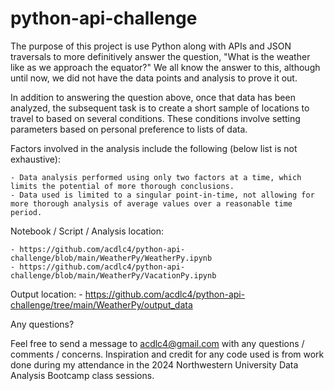 # python-api-challenge

The purpose of this project is use Python along with APIs and JSON traversals to  more definitively answer the question, "What is the weather like as we approach the equator?" We all know the answer to this, although until now, we did not have the data points and analysis to prove it out.

In addition to answering the question above, once that data has been analyzed, the subsequent task is to create a short sample of locations to travel to based on several conditions.  These conditions involve setting parameters based on personal preference to lists of data.

Factors involved in the analysis include the following (below list is not exhaustive):

    - Data analysis performed using only two factors at a time, which limits the potential of more thorough conclusions.
    - Data used is limited to a singular point-in-time, not allowing for more thorough analysis of average values over a reasonable time period.
    
Notebook / Script / Analysis location:

    - https://github.com/acdlc4/python-api-challenge/blob/main/WeatherPy/WeatherPy.ipynb
    - https://github.com/acdlc4/python-api-challenge/blob/main/WeatherPy/VacationPy.ipynb
    
Output location:
    - https://github.com/acdlc4/python-api-challenge/tree/main/WeatherPy/output_data

Any questions?

Feel free to send a message to acdlc4@gmail.com with any questions / comments / concerns. Inspiration and credit for any code used is from work done during my attendance in the 2024 Northwestern University Data Analysis Bootcamp class sessions.
